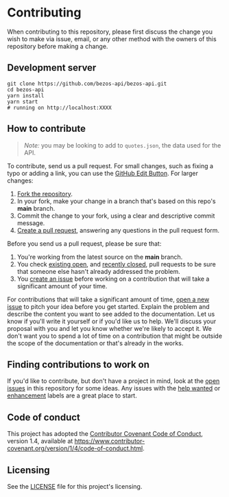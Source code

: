 # Contributing

When contributing to this repository, please first discuss the change you wish to make via issue, email, or any other method with the owners of this repository before making a change.

## Development server

```
git clone https://github.com/bezos-api/bezos-api.git
cd bezos-api
yarn install
yarn start
# running on http://localhost:XXXX
```

## How to contribute

> _Note:_ you may be looking to add to `quotes.json`, the data used for the API.

To contribute, send us a pull request. For small changes, such as fixing a typo or adding a link, you can use the [GitHub Edit Button](https://blog.github.com/2011-04-26-forking-with-the-edit-button/). For larger changes:

1. [Fork the repository](https://help.github.com/articles/fork-a-repo/).
2. In your fork, make your change in a branch that's based on this repo's **main** branch.
3. Commit the change to your fork, using a clear and descriptive commit message.
4. [Create a pull request](https://help.github.com/articles/creating-a-pull-request-from-a-fork/), answering any questions in the pull request form.

Before you send us a pull request, please be sure that:

1. You're working from the latest source on the **main** branch.
2. You check [existing open](https://github.com/awsdocs/amazon-connect-admin-guide/pulls), and [recently closed](https://github.com/awsdocs/amazon-connect-admin-guide/pulls?q=is%3Apr+is%3Aclosed), pull requests to be sure that someone else hasn't already addressed the problem.
3. You [create an issue](https://github.com/awsdocs/amazon-connect-admin-guide/issues/new) before working on a contribution that will take a significant amount of your time.

For contributions that will take a significant amount of time, [open a new issue](https://github.com/awsdocs/amazon-connect-admin-guide/issues/new) to pitch your idea before you get started. Explain the problem and describe the content you want to see added to the documentation. Let us know if you'll write it yourself or if you'd like us to help. We'll discuss your proposal with you and let you know whether we're likely to accept it. We don't want you to spend a lot of time on a contribution that might be outside the scope of the documentation or that's already in the works.

## Finding contributions to work on

If you'd like to contribute, but don't have a project in mind, look at the [open issues](https://github.com/awsdocs/amazon-connect-admin-guide/issues) in this repository for some ideas. Any issues with the [help wanted](https://github.com/awsdocs/amazon-connect-admin-guide/labels/help%20wanted) or [enhancement](https://github.com/awsdocs/amazon-connect-admin-guide/labels/enhancement) labels are a great place to start.

## Code of conduct

This project has adopted the [Contributor Covenant Code of Conduct](https://www.contributor-covenant.org/), version 1.4, available at https://www.contributor-covenant.org/version/1/4/code-of-conduct.html.

## Licensing

See the [LICENSE](https://github.com/bezos-api/bezos-api/blob/main/LICENSE) file for this project's licensing.